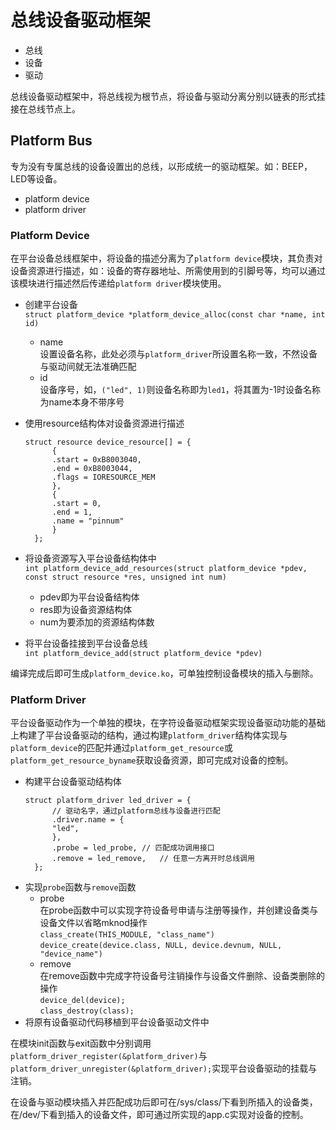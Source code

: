 # 总线设备驱动框架 #  
- 总线  
- 设备  
- 驱动  

总线设备驱动框架中，将总线视为根节点，将设备与驱动分离分别以链表的形式挂接在总线节点上。  
## Platform Bus ##  
专为没有专属总线的设备设置出的总线，以形成统一的驱动框架。如：BEEP，LED等设备。  

- platform device  
- platform driver  
  
### Platform Device ###  
在平台设备总线框架中，将设备的描述分离为了`platform device`模块，其负责对设备资源进行描述，如：设备的寄存器地址、所需使用到的引脚号等，均可以通过该模块进行描述然后传递给`platform driver`模块使用。  

  
- 创建平台设备  
  `struct platform_device *platform_device_alloc(const char *name, int id)`  
  - name  
  设置设备名称，此处必须与`platform_driver`所设置名称一致，不然设备与驱动间就无法准确匹配  
  - id  
  设备序号，如，`("led", 1)`则设备名称即为`led1`，将其置为-1时设备名称为name本身不带序号  
- 使用resource结构体对设备资源进行描述  
  ```
  struct resource device_resource[] = {
	    {
		.start = 0xB8003040,
		.end = 0xB8003044,
		.flags = IORESOURCE_MEM
	    },
	    {
		.start = 0,
		.end = 1,
		.name = "pinnum"
	    }
    };
  ```  

- 将设备资源写入平台设备结构体中  
  `int platform_device_add_resources(struct platform_device *pdev, const struct resource *res, unsigned int num)`  
  - pdev即为平台设备结构体  
  - res即为设备资源结构体  
  - num为要添加的资源结构体数  
  
- 将平台设备挂接到平台设备总线  
  `int platform_device_add(struct platform_device *pdev)`
  
编译完成后即可生成`platform_device.ko`，可单独控制设备模块的插入与删除。  
### Platform Driver ###
平台设备驱动作为一个单独的模块，在字符设备驱动框架实现设备驱动功能的基础上构建了平台设备驱动的结构，通过构建`platform_driver`结构体实现与`platform_device`的匹配并通过`platform_get_resource`或`platform_get_resource_byname`获取设备资源，即可完成对设备的控制。  

- 构建平台设备驱动结构体  
  ```
  struct platform_driver led_driver = {
	    // 驱动名字，通过platform总线与设备进行匹配
	    .driver.name = {	
		"led",
	    },
	    .probe = led_probe,	// 匹配成功调用接口
	    .remove = led_remove,	// 任意一方离开时总线调用
    };
  ```  
- 实现`probe`函数与`remove`函数  
  - probe  
  在probe函数中可以实现字符设备号申请与注册等操作，并创建设备类与设备文件以省略mknod操作  
  `class_create(THIS_MODULE, "class_name")`  
  `device_create(device.class, NULL, device.devnum, NULL, "device_name")`  
  - remove  
  在remove函数中完成字符设备号注销操作与设备文件删除、设备类删除的操作  
  `device_del(device);`  
  `class_destroy(class);`  
- 将原有设备驱动代码移植到平台设备驱动文件中  

在模块init函数与exit函数中分别调用`platform_driver_register(&platform_driver)`与`platform_driver_unregister(&platform_driver);`实现平台设备驱动的挂载与注销。  

在设备与驱动模块插入并匹配成功后即可在/sys/class/下看到所插入的设备类，在/dev/下看到插入的设备文件，即可通过所实现的app.c实现对设备的控制。